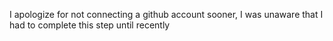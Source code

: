 I apologize for not connecting a github account sooner, I was unaware that I had to complete this step until recently
